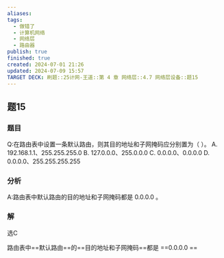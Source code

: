```yaml
---
aliases: 
tags:
  - 做错了
  - 计算机网络
  - 网络层
  - 路由器
publish: true
finished: true
created: 2024-07-01 21:26
updated: 2024-07-09 15:57
TARGET DECK: 刷题::25计网-王道::第 4 章 网络层::4.7 网络层设备::题15
---
```


## 题15
### 题目
Q:在路由表中设置一条默认路由，则其目的地址和子网掩码应分别置为（ ）。
A. 192.168.1.1、255.255.255.0 B. ${127.0.0.0}、{255.0.0.0}$
C. ${0.0.0.0}、{0.0.0.0}$ D. ${0.0.0.0}、{255.255.255.255}$
### 分析
A:路由表中默认路由的目的地址和子网掩码都是 0.0.0.0 。
### 解
选C 
<!--ID: 1720513342033-->



路由表中==默认路由==的==目的地址和子网掩码==都是 ==0.0.0.0 ==
<!--ID: 1720513342027-->
